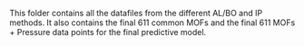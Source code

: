 This folder contains all the datafiles from the different AL/BO and IP methods. It also contains the final 611 common MOFs and the final 611 MOFs + Pressure data points for the final predictive model.
